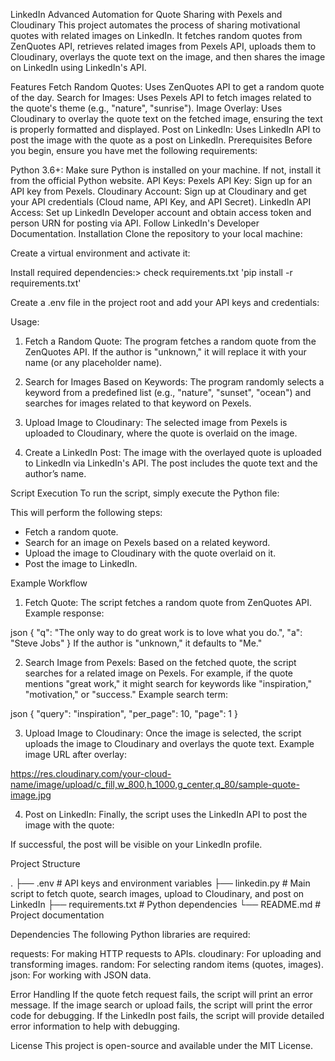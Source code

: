 LinkedIn Advanced Automation for Quote Sharing with Pexels and Cloudinary
This project automates the process of sharing motivational quotes with related images on LinkedIn. It fetches random quotes from ZenQuotes API, retrieves related images from Pexels API, uploads them to Cloudinary, overlays the quote text on the image, and then shares the image on LinkedIn using LinkedIn's API.

Features
Fetch Random Quotes: Uses ZenQuotes API to get a random quote of the day.
Search for Images: Uses Pexels API to fetch images related to the quote's theme (e.g., "nature", "sunrise").
Image Overlay: Uses Cloudinary to overlay the quote text on the fetched image, ensuring the text is properly formatted and displayed.
Post on LinkedIn: Uses LinkedIn API to post the image with the quote as a post on LinkedIn.
Prerequisites
Before you begin, ensure you have met the following requirements:

Python 3.6+: Make sure Python is installed on your machine. If not, install it from the official Python website.
API Keys:
Pexels API Key: Sign up for an API key from Pexels.
Cloudinary Account: Sign up at Cloudinary and get your API credentials (Cloud name, API Key, and API Secret).
LinkedIn API Access: Set up LinkedIn Developer account and obtain access token and person URN for posting via API. Follow LinkedIn's Developer Documentation.
Installation
Clone the repository to your local machine:


Create a virtual environment and activate it:


Install required dependencies:> check requirements.txt
'pip install -r requirements.txt'


Create a .env file in the project root and add your API keys and credentials:


Usage:
1. Fetch a Random Quote: The program fetches a random quote from the ZenQuotes API. If the author is "unknown," it will replace it with your name (or any placeholder name).

2. Search for Images Based on Keywords: The program randomly selects a keyword from a predefined list (e.g., "nature", "sunset", "ocean") and searches for images related to that keyword on Pexels.

3. Upload Image to Cloudinary: The selected image from Pexels is uploaded to Cloudinary, where the quote is overlaid on the image.

4. Create a LinkedIn Post: The image with the overlayed quote is uploaded to LinkedIn via LinkedIn's API. The post includes the quote text and the author’s name.

Script Execution
To run the script, simply execute the Python file:


This will perform the following steps:

- Fetch a random quote.
- Search for an image on Pexels based on a related keyword.
- Upload the image to Cloudinary with the quote overlaid on it.
- Post the image to LinkedIn.

Example Workflow
1. Fetch Quote:
The script fetches a random quote from ZenQuotes API. Example response:

json
{
  "q": "The only way to do great work is to love what you do.",
  "a": "Steve Jobs"
}
If the author is "unknown," it defaults to "Me."

2. Search Image from Pexels:
Based on the fetched quote, the script searches for a related image on Pexels. For example, if the quote mentions "great work," it might search for keywords like "inspiration," "motivation," or "success." Example search term:

json
{
  "query": "inspiration",
  "per_page": 10,
  "page": 1
}

3. Upload Image to Cloudinary:
Once the image is selected, the script uploads the image to Cloudinary and overlays the quote text. Example image URL after overlay:

https://res.cloudinary.com/your-cloud-name/image/upload/c_fill,w_800,h_1000,g_center,q_80/sample-quote-image.jpg

4. Post on LinkedIn:
Finally, the script uses the LinkedIn API to post the image with the quote:

If successful, the post will be visible on your LinkedIn profile.

Project Structure

.
├── .env                     # API keys and environment variables
├── linkedin.py    # Main script to fetch quote, search images, upload to Cloudinary, and post on LinkedIn
├── requirements.txt          # Python dependencies
└── README.md                 # Project documentation

Dependencies
The following Python libraries are required:

requests: For making HTTP requests to APIs.
cloudinary: For uploading and transforming images.
random: For selecting random items (quotes, images).
json: For working with JSON data.

Error Handling
If the quote fetch request fails, the script will print an error message.
If the image search or upload fails, the script will print the error code for debugging.
If the LinkedIn post fails, the script will provide detailed error information to help with debugging.

License
This project is open-source and available under the MIT License.
